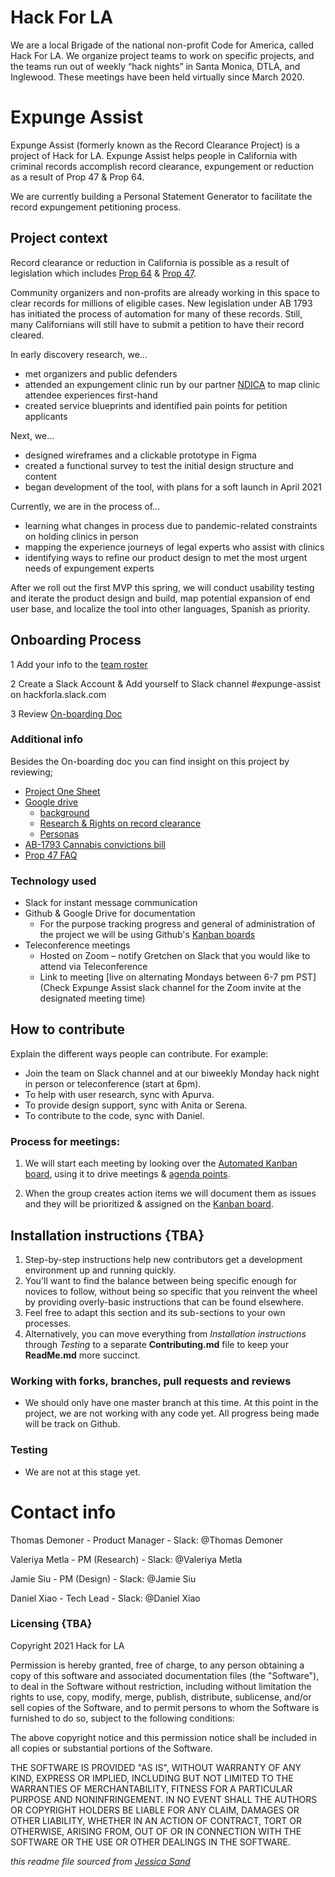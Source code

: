 # Hack For LA
We are a local Brigade of the national non-profit Code for America, called Hack For LA. We organize project teams to work on specific projects, and the teams run out of weekly “hack nights” in Santa Monica, DTLA, and Inglewood. These meetings have been held virtually since March 2020.


# Expunge Assist

Expunge Assist (formerly known as the Record Clearance Project) is a project of Hack for LA. Expunge Assist helps people in California with criminal records accomplish record clearance, expungement or reduction as a result of Prop 47 & Prop 64.

We are currently building a Personal Statement Generator to facilitate the record expungement petitioning process.


## Project context

Record clearance or reduction in California is possible as a result of legislation which includes [Prop 64](https://post.ca.gov/proposition-64-the-control-regulate-and-tax-adult-use-of-marijuana-act) & [Prop 47](https://www.courts.ca.gov/prop47.htm). 

Community organizers and non-profits are already working in this space to clear records for millions of eligible cases. New legislation under AB 1793 has initiated the process of automation for many of these records. Still, many Californians will still have to submit a petition to have their record cleared.

In early discovery research, we...
- met organizers and public defenders
- attended an expungement clinic run by our partner [NDICA](https://www.thendica.org/) to map clinic attendee experiences first-hand
- created service blueprints and identified pain points for petition applicants

Next, we...
- designed wireframes and a clickable prototype in Figma
- created a functional survey to test the initial design structure and content
- began development of the tool, with plans for a soft launch in April 2021

Currently, we are in the process of...
- learning what changes in process due to pandemic-related constraints on holding clinics in person
- mapping the experience journeys of legal experts who assist with clinics
- identifying ways to refine our product design to met the most urgent needs of expungement experts

After we roll out the first MVP this spring, we will conduct usability testing and iterate the product design and build, map potential expansion of end user base, and localize the tool into other languages, Spanish as priority.


## Onboarding Process

1 Add your info to the [team roster](https://docs.google.com/spreadsheets/d/1l9fUahKh_Rm1oiWxpYNNhMdSb1Xv8NG9d8K472kmfC0/edit#gid=0) 

2 Create a Slack Account & Add yourself to Slack channel #expunge-assist on hackforla.slack.com

3 Review [On-boarding Doc](https://docs.google.com/document/d/13u2sJUgSR1D8sWmyjCAR03dyQkiGURVqnjBHykdW2eQ/edit#)

### Additional info

Besides the On-boarding doc you can find insight on this project by reviewing; 
- [Project One Sheet](https://docs.google.com/document/d/1JFZGKxeEBWVak_GATgIt0Knyr9_gJ15CBirynebb4tg/edit)
- [Google drive](https://drive.google.com/drive/folders/1hBhOeNyjjEaHcWAKSu9eW--FF9HnKNqe)
     - [background](https://docs.google.com/document/d/1-6XFcuhQpv-pBi-QWUcV_kkXFfvJktC0qp0aiJv4KA8/edit#) 
     - [Research & Rights on record clearance](https://docs.google.com/document/d/16IEFZysYDwzF0MMrLWO40Fvp3RppnKoimxw464kG4R4/edit#heading=h.aoqes017iz2b) 
     - [Personas](https://drive.google.com/file/d/1TdHOnpQnXE41-N0aCxghk4aBKNo-SHXX/view)
- [AB-1793 Cannabis convictions bill](https://leginfo.legislature.ca.gov/faces/billTextClient.xhtml?bill_id=201720180AB1793)
- [Prop 47 FAQ](https://www.courts.ca.gov/documents/Prop47FAQs.pdf)

### Technology used

- Slack for instant message communication
- Github & Google Drive for documentation
     - For the purpose tracking progress and general of administration of the project we will be using Github's [Kanban boards](https://github.com/hackforla/record-clearance/projects/1)
- Teleconference meetings 
     - Hosted on Zoom – notify Gretchen on Slack that you would like to attend via Teleconference 
     - Link to meeting [live on alternating Mondays between 6-7 pm PST](Check Expunge Assist slack channel for the Zoom invite at the designated meeting time)


## How to contribute

Explain the different ways people can contribute. For example:

- Join the team 
     on Slack channel and at our biweekly Monday hack night in person or teleconference (start at 6pm).
- To help with user research, sync with Apurva.
- To provide design support, sync with Anita or Serena.
- To contribute to the code, sync with Daniel.


### Process for meetings:
1. We will start each meeting by looking over the [Automated Kanban board](https://github.com/hackforla/record-clearance/projects/1), using it to drive meetings & [agenda points](https://github.com/hackforla/record-clearance/tree/master/Agenda-and-Meeting-Notes).

2. When the group creates action items we will document them as issues and they will be prioritized & assigned on the [Kanban board](https://github.com/hackforla/record-clearance/projects/1).


## Installation instructions {TBA}

1. Step-by-step instructions help new contributors get a development environment up and running quickly.
2. You'll want to find the balance between being specific enough for novices to follow, without being so specific that you reinvent the wheel by providing overly-basic instructions that can be found elsewhere.
3. Feel free to adapt this section and its sub-sections to your own processes.
4. Alternatively, you can move everything from *Installation instructions* through *Testing* to a separate **Contributing.md** file to keep your **ReadMe.md** more succinct.



### Working with forks, branches, pull requests and reviews  

- We should only have one master branch at this time. At this point in the project, we are not working with any code yet. All progress being made will be track on Github. 


### Testing 

- We are not at this stage yet.


# Contact info

Thomas Demoner - Product Manager - Slack: @Thomas Demoner

Valeriya Metla - PM (Research) - Slack: @Valeriya Metla

Jamie Siu - PM (Design) - Slack: @Jamie Siu

Daniel Xiao - Tech Lead - Slack: @Daniel Xiao


### Licensing {TBA}

Copyright 2021 Hack for LA 

Permission is hereby granted, free of charge, to any person obtaining a copy of this software and associated documentation files (the "Software"), to deal in the Software without restriction, including without limitation the rights to use, copy, modify, merge, publish, distribute, sublicense, and/or sell copies of the Software, and to permit persons to whom the Software is furnished to do so, subject to the following conditions:

The above copyright notice and this permission notice shall be included in all copies or substantial portions of the Software.

THE SOFTWARE IS PROVIDED "AS IS", WITHOUT WARRANTY OF ANY KIND, EXPRESS OR IMPLIED, INCLUDING BUT NOT LIMITED TO THE WARRANTIES OF MERCHANTABILITY, FITNESS FOR A PARTICULAR PURPOSE AND NONINFRINGEMENT. IN NO EVENT SHALL THE AUTHORS OR COPYRIGHT HOLDERS BE LIABLE FOR ANY CLAIM, DAMAGES OR OTHER LIABILITY, WHETHER IN AN ACTION OF CONTRACT, TORT OR OTHERWISE, ARISING FROM, OUT OF OR IN CONNECTION WITH THE SOFTWARE OR THE USE OR OTHER DEALINGS IN THE SOFTWARE.



*this readme file sourced from [Jessica Sand](http://jessicasand.com/other-stuff/just-enough-docs/)*
